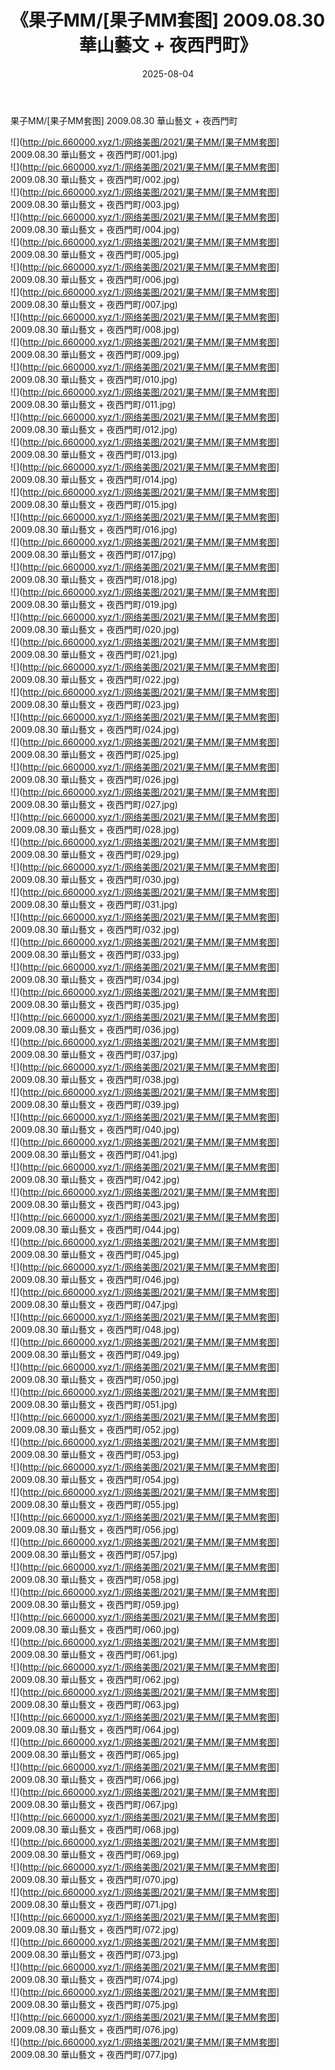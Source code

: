 ﻿---
layout: post
title:  《果子MM/[果子MM套图] 2009.08.30 華山藝文 + 夜西門町》
date:   2025-08-04
img: http://pic.660000.xyz/1:/网络美图/2021/果子MM/[果子MM套图] 2009.08.30 華山藝文 + 夜西門町/000.jpg
categories: [美女, 清纯, 唯美]
---

果子MM/[果子MM套图] 2009.08.30 華山藝文 + 夜西門町

 ![](http://pic.660000.xyz/1:/网络美图/2021/果子MM/[果子MM套图] 2009.08.30 華山藝文 + 夜西門町/001.jpg) <br>![](http://pic.660000.xyz/1:/网络美图/2021/果子MM/[果子MM套图] 2009.08.30 華山藝文 + 夜西門町/002.jpg) <br>![](http://pic.660000.xyz/1:/网络美图/2021/果子MM/[果子MM套图] 2009.08.30 華山藝文 + 夜西門町/003.jpg) <br>![](http://pic.660000.xyz/1:/网络美图/2021/果子MM/[果子MM套图] 2009.08.30 華山藝文 + 夜西門町/004.jpg) <br>![](http://pic.660000.xyz/1:/网络美图/2021/果子MM/[果子MM套图] 2009.08.30 華山藝文 + 夜西門町/005.jpg) <br>![](http://pic.660000.xyz/1:/网络美图/2021/果子MM/[果子MM套图] 2009.08.30 華山藝文 + 夜西門町/006.jpg) <br>![](http://pic.660000.xyz/1:/网络美图/2021/果子MM/[果子MM套图] 2009.08.30 華山藝文 + 夜西門町/007.jpg) <br>![](http://pic.660000.xyz/1:/网络美图/2021/果子MM/[果子MM套图] 2009.08.30 華山藝文 + 夜西門町/008.jpg) <br>![](http://pic.660000.xyz/1:/网络美图/2021/果子MM/[果子MM套图] 2009.08.30 華山藝文 + 夜西門町/009.jpg) <br>![](http://pic.660000.xyz/1:/网络美图/2021/果子MM/[果子MM套图] 2009.08.30 華山藝文 + 夜西門町/010.jpg) <br>![](http://pic.660000.xyz/1:/网络美图/2021/果子MM/[果子MM套图] 2009.08.30 華山藝文 + 夜西門町/011.jpg) <br>![](http://pic.660000.xyz/1:/网络美图/2021/果子MM/[果子MM套图] 2009.08.30 華山藝文 + 夜西門町/012.jpg) <br>![](http://pic.660000.xyz/1:/网络美图/2021/果子MM/[果子MM套图] 2009.08.30 華山藝文 + 夜西門町/013.jpg) <br>![](http://pic.660000.xyz/1:/网络美图/2021/果子MM/[果子MM套图] 2009.08.30 華山藝文 + 夜西門町/014.jpg) <br>![](http://pic.660000.xyz/1:/网络美图/2021/果子MM/[果子MM套图] 2009.08.30 華山藝文 + 夜西門町/015.jpg) <br>![](http://pic.660000.xyz/1:/网络美图/2021/果子MM/[果子MM套图] 2009.08.30 華山藝文 + 夜西門町/016.jpg) <br>![](http://pic.660000.xyz/1:/网络美图/2021/果子MM/[果子MM套图] 2009.08.30 華山藝文 + 夜西門町/017.jpg) <br>![](http://pic.660000.xyz/1:/网络美图/2021/果子MM/[果子MM套图] 2009.08.30 華山藝文 + 夜西門町/018.jpg) <br>![](http://pic.660000.xyz/1:/网络美图/2021/果子MM/[果子MM套图] 2009.08.30 華山藝文 + 夜西門町/019.jpg) <br>![](http://pic.660000.xyz/1:/网络美图/2021/果子MM/[果子MM套图] 2009.08.30 華山藝文 + 夜西門町/020.jpg) <br>![](http://pic.660000.xyz/1:/网络美图/2021/果子MM/[果子MM套图] 2009.08.30 華山藝文 + 夜西門町/021.jpg) <br>![](http://pic.660000.xyz/1:/网络美图/2021/果子MM/[果子MM套图] 2009.08.30 華山藝文 + 夜西門町/022.jpg) <br>![](http://pic.660000.xyz/1:/网络美图/2021/果子MM/[果子MM套图] 2009.08.30 華山藝文 + 夜西門町/023.jpg) <br>![](http://pic.660000.xyz/1:/网络美图/2021/果子MM/[果子MM套图] 2009.08.30 華山藝文 + 夜西門町/024.jpg) <br>![](http://pic.660000.xyz/1:/网络美图/2021/果子MM/[果子MM套图] 2009.08.30 華山藝文 + 夜西門町/025.jpg) <br>![](http://pic.660000.xyz/1:/网络美图/2021/果子MM/[果子MM套图] 2009.08.30 華山藝文 + 夜西門町/026.jpg) <br>![](http://pic.660000.xyz/1:/网络美图/2021/果子MM/[果子MM套图] 2009.08.30 華山藝文 + 夜西門町/027.jpg) <br>![](http://pic.660000.xyz/1:/网络美图/2021/果子MM/[果子MM套图] 2009.08.30 華山藝文 + 夜西門町/028.jpg) <br>![](http://pic.660000.xyz/1:/网络美图/2021/果子MM/[果子MM套图] 2009.08.30 華山藝文 + 夜西門町/029.jpg) <br>![](http://pic.660000.xyz/1:/网络美图/2021/果子MM/[果子MM套图] 2009.08.30 華山藝文 + 夜西門町/030.jpg) <br>![](http://pic.660000.xyz/1:/网络美图/2021/果子MM/[果子MM套图] 2009.08.30 華山藝文 + 夜西門町/031.jpg) <br>![](http://pic.660000.xyz/1:/网络美图/2021/果子MM/[果子MM套图] 2009.08.30 華山藝文 + 夜西門町/032.jpg) <br>![](http://pic.660000.xyz/1:/网络美图/2021/果子MM/[果子MM套图] 2009.08.30 華山藝文 + 夜西門町/033.jpg) <br>![](http://pic.660000.xyz/1:/网络美图/2021/果子MM/[果子MM套图] 2009.08.30 華山藝文 + 夜西門町/034.jpg) <br>![](http://pic.660000.xyz/1:/网络美图/2021/果子MM/[果子MM套图] 2009.08.30 華山藝文 + 夜西門町/035.jpg) <br>![](http://pic.660000.xyz/1:/网络美图/2021/果子MM/[果子MM套图] 2009.08.30 華山藝文 + 夜西門町/036.jpg) <br>![](http://pic.660000.xyz/1:/网络美图/2021/果子MM/[果子MM套图] 2009.08.30 華山藝文 + 夜西門町/037.jpg) <br>![](http://pic.660000.xyz/1:/网络美图/2021/果子MM/[果子MM套图] 2009.08.30 華山藝文 + 夜西門町/038.jpg) <br>![](http://pic.660000.xyz/1:/网络美图/2021/果子MM/[果子MM套图] 2009.08.30 華山藝文 + 夜西門町/039.jpg) <br>![](http://pic.660000.xyz/1:/网络美图/2021/果子MM/[果子MM套图] 2009.08.30 華山藝文 + 夜西門町/040.jpg) <br>![](http://pic.660000.xyz/1:/网络美图/2021/果子MM/[果子MM套图] 2009.08.30 華山藝文 + 夜西門町/041.jpg) <br>![](http://pic.660000.xyz/1:/网络美图/2021/果子MM/[果子MM套图] 2009.08.30 華山藝文 + 夜西門町/042.jpg) <br>![](http://pic.660000.xyz/1:/网络美图/2021/果子MM/[果子MM套图] 2009.08.30 華山藝文 + 夜西門町/043.jpg) <br>![](http://pic.660000.xyz/1:/网络美图/2021/果子MM/[果子MM套图] 2009.08.30 華山藝文 + 夜西門町/044.jpg) <br>![](http://pic.660000.xyz/1:/网络美图/2021/果子MM/[果子MM套图] 2009.08.30 華山藝文 + 夜西門町/045.jpg) <br>![](http://pic.660000.xyz/1:/网络美图/2021/果子MM/[果子MM套图] 2009.08.30 華山藝文 + 夜西門町/046.jpg) <br>![](http://pic.660000.xyz/1:/网络美图/2021/果子MM/[果子MM套图] 2009.08.30 華山藝文 + 夜西門町/047.jpg) <br>![](http://pic.660000.xyz/1:/网络美图/2021/果子MM/[果子MM套图] 2009.08.30 華山藝文 + 夜西門町/048.jpg) <br>![](http://pic.660000.xyz/1:/网络美图/2021/果子MM/[果子MM套图] 2009.08.30 華山藝文 + 夜西門町/049.jpg) <br>![](http://pic.660000.xyz/1:/网络美图/2021/果子MM/[果子MM套图] 2009.08.30 華山藝文 + 夜西門町/050.jpg) <br>![](http://pic.660000.xyz/1:/网络美图/2021/果子MM/[果子MM套图] 2009.08.30 華山藝文 + 夜西門町/051.jpg) <br>![](http://pic.660000.xyz/1:/网络美图/2021/果子MM/[果子MM套图] 2009.08.30 華山藝文 + 夜西門町/052.jpg) <br>![](http://pic.660000.xyz/1:/网络美图/2021/果子MM/[果子MM套图] 2009.08.30 華山藝文 + 夜西門町/053.jpg) <br>![](http://pic.660000.xyz/1:/网络美图/2021/果子MM/[果子MM套图] 2009.08.30 華山藝文 + 夜西門町/054.jpg) <br>![](http://pic.660000.xyz/1:/网络美图/2021/果子MM/[果子MM套图] 2009.08.30 華山藝文 + 夜西門町/055.jpg) <br>![](http://pic.660000.xyz/1:/网络美图/2021/果子MM/[果子MM套图] 2009.08.30 華山藝文 + 夜西門町/056.jpg) <br>![](http://pic.660000.xyz/1:/网络美图/2021/果子MM/[果子MM套图] 2009.08.30 華山藝文 + 夜西門町/057.jpg) <br>![](http://pic.660000.xyz/1:/网络美图/2021/果子MM/[果子MM套图] 2009.08.30 華山藝文 + 夜西門町/058.jpg) <br>![](http://pic.660000.xyz/1:/网络美图/2021/果子MM/[果子MM套图] 2009.08.30 華山藝文 + 夜西門町/059.jpg) <br>![](http://pic.660000.xyz/1:/网络美图/2021/果子MM/[果子MM套图] 2009.08.30 華山藝文 + 夜西門町/060.jpg) <br>![](http://pic.660000.xyz/1:/网络美图/2021/果子MM/[果子MM套图] 2009.08.30 華山藝文 + 夜西門町/061.jpg) <br>![](http://pic.660000.xyz/1:/网络美图/2021/果子MM/[果子MM套图] 2009.08.30 華山藝文 + 夜西門町/062.jpg) <br>![](http://pic.660000.xyz/1:/网络美图/2021/果子MM/[果子MM套图] 2009.08.30 華山藝文 + 夜西門町/063.jpg) <br>![](http://pic.660000.xyz/1:/网络美图/2021/果子MM/[果子MM套图] 2009.08.30 華山藝文 + 夜西門町/064.jpg) <br>![](http://pic.660000.xyz/1:/网络美图/2021/果子MM/[果子MM套图] 2009.08.30 華山藝文 + 夜西門町/065.jpg) <br>![](http://pic.660000.xyz/1:/网络美图/2021/果子MM/[果子MM套图] 2009.08.30 華山藝文 + 夜西門町/066.jpg) <br>![](http://pic.660000.xyz/1:/网络美图/2021/果子MM/[果子MM套图] 2009.08.30 華山藝文 + 夜西門町/067.jpg) <br>![](http://pic.660000.xyz/1:/网络美图/2021/果子MM/[果子MM套图] 2009.08.30 華山藝文 + 夜西門町/068.jpg) <br>![](http://pic.660000.xyz/1:/网络美图/2021/果子MM/[果子MM套图] 2009.08.30 華山藝文 + 夜西門町/069.jpg) <br>![](http://pic.660000.xyz/1:/网络美图/2021/果子MM/[果子MM套图] 2009.08.30 華山藝文 + 夜西門町/070.jpg) <br>![](http://pic.660000.xyz/1:/网络美图/2021/果子MM/[果子MM套图] 2009.08.30 華山藝文 + 夜西門町/071.jpg) <br>![](http://pic.660000.xyz/1:/网络美图/2021/果子MM/[果子MM套图] 2009.08.30 華山藝文 + 夜西門町/072.jpg) <br>![](http://pic.660000.xyz/1:/网络美图/2021/果子MM/[果子MM套图] 2009.08.30 華山藝文 + 夜西門町/073.jpg) <br>![](http://pic.660000.xyz/1:/网络美图/2021/果子MM/[果子MM套图] 2009.08.30 華山藝文 + 夜西門町/074.jpg) <br>![](http://pic.660000.xyz/1:/网络美图/2021/果子MM/[果子MM套图] 2009.08.30 華山藝文 + 夜西門町/075.jpg) <br>![](http://pic.660000.xyz/1:/网络美图/2021/果子MM/[果子MM套图] 2009.08.30 華山藝文 + 夜西門町/076.jpg) <br>![](http://pic.660000.xyz/1:/网络美图/2021/果子MM/[果子MM套图] 2009.08.30 華山藝文 + 夜西門町/077.jpg) <br>